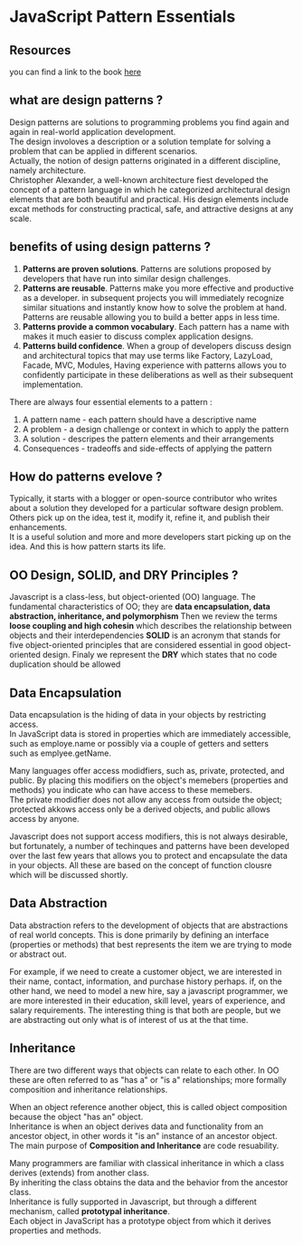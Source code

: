 # JavaScript Pattern Essentials

## Resources

you can find a link to the book [here](http://usuaris.tinet.cat/bertolin/pdfs/2-JavaScriptPatternEssentials2013.pdf)

## what are design patterns ?

Design patterns are solutions to programming problems you find again and again in real-world application development.  
The design involoves a description or a solution template for solving a problem that can be applied in different scenarios.  
Actually, the notion of design patterns originated in a different discipline, namely architecture.  
Christopher Alexander, a well-known architecture fiest developed the concept of a pattern language in which he categorized
architectural design elements that are both beautiful and practical. His design elements include excat methods for constructing
practical, safe, and attractive designs at any scale.

## benefits of using design patterns ?

1. **Patterns are proven solutions**. Patterns are solutions proposed by developers that have run into similar design challenges.
2. **Patterns are reusable**. Patterns make you more effective and productive as a developer. in subsequent projects you will immediately
 recognize similar situations and instantly know how to solve the problem at hand. Patterns are reusable allowing you to build a better apps
 in less time.
3. **Patterns provide a common vocabulary**. Each pattern has a name with makes it much easier to discuss complex application designs.
4. **Patterns build confidence**. When a group of developers discuss design and architectural topics that may use terms like Factory, LazyLoad, Facade, MVC, Modules,
Having experience with patterns allows you to confidently participate in these deliberations as well as their subsequent implementation.


There are always four essential elements to a pattern :
1. A pattern name - each pattern should have a descriptive name
2. A problem - a design challenge or context in which to apply the pattern
3. A solution - descripes the pattern elements and their arrangements
4. Consequences - tradeoffs and side-effects of applying the pattern

## How do patterns evelove ?

Typically, it starts with a blogger or open-source contributor who writes about a solution they developed for a particular software design problem.  
Others pick up on the idea, test it, modify it, refine it, and publish their enhancements.  
It is a useful solution and more and more developers start picking up on the idea. And this is how pattern starts its life.

## OO Design, SOLID, and DRY Principles ?

Javascript is a class-less, but object-oriented (OO) language.
The fundamental characteristics of OO; they are **data encapsulation, data abstraction, inheritance, and polymorphism**
Then we review the terms **loose coupling and high cohesin** which describes the relationship between objects and their interdependencies
**SOLID** is an acronym that stands for five object-oriented principles that are considered essential in good object-oriented design.
Finaly we represent the **DRY** which states that no code duplication should be allowed

## **Data Encapsulation**

Data encapsulation is the hiding of data in your objects by restricting access.  
In JavaScript data is stored in properties which are immediately accessible, such as employe.name or possibly via a couple of getters and setters  
such as emplyee.getName.

Many languages offer access modidfiers, such as, private, protected, and public. By placing this modifiers on the object's memebers (properties and methods) 
you indicate who can have access to these memebers.  
The private modidfier does not allow any access from outside the object; protected akkows access only be a derived objects, and public allows access by anyone.

Javascript does not support access modifiers, this is not always desirable, but fortunately, a number of techinques and patterns have been developed over the last 
few years that allows you to protect and encapsulate the data in your objects. All these are based on the concept of function clousre which will be discussed shortly.

## **Data Abstraction**

Data abstraction refers to the development of objects that are abstractions of real world concepts. This is done primarily by defining an interface (properties or methods) 
that best represents the item we are trying to mode or abstract out.

For example, if we need to create a customer object, we are interested in their name, contact, information, and purchase history perhaps. if, on the other hand, we need 
to model a new hire, say a javascript programmer, we are more interested in their education, skill level, years of experience, and salary requirements. The interesting 
thing is that both are people, but we are abstracting out only what is of interest of us at the that time.

## **Inheritance**

There are two different ways that objects can relate to each other. In OO these are often referred to as "has a" or "is a" relationships; more formally composition and inheritance relationships.

When an object reference another object, this is called object composition because the object "has an" object.  
Inheritance is when an object derives data and functionality from an ancestor object, in other words it "is an" instance of an ancestor object.  
The main purpose of **Composition and Inheritance** are code resuability.

Many programmers are familiar with classical inheritance in which a class derives (extends) from another class.  
By inheriting the class obtains the data and the behavior from the ancestor class.  
Inheritance is fully supported in Javascript, but through a different mechanism, called **prototypal inheritance**.  
Each object in JavaScript has a prototype object from which it derives properties and methods.
